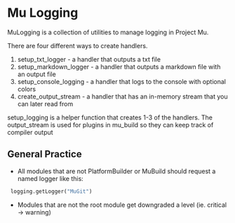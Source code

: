# Mu Logging

MuLogging is a collection of utilities to manage logging in Project Mu.

There are four different ways to create handlers.
 1. setup_txt_logger - a handler that outputs a txt file
 2. setup_markdown_logger - a handler that outputs a markdown file with an output file
 3. setup_console_logging - a handler that logs to the console with optional colors
 4. create_output_stream - a handler that has an in-memory stream that you can later read from

setup_logging is a helper function that creates 1-3 of the handlers. The output_stream is used for plugins in mu_build so they can keep track of compiler output

## General Practice
 + All modules that are not PlatformBuilder or MuBuild should request a named logger like this:
 ```python
  logging.getLogger("MuGit")
 ```
 + Modules that are not the root module get downgraded a level (ie. critical -> warning)